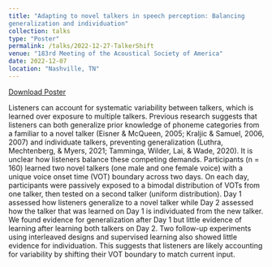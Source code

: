 ```yaml
---
title: "Adapting to novel talkers in speech perception: Balancing
generalization and individuation"
collection: talks
type: "Poster"
permalink: /talks/2022-12-27-TalkerShift
venue: "183rd Meeting of the Acoustical Society of America"
date: 2022-12-07
location: "Nashville, TN"
---
```


[Download Poster](http://samanthalchiu.github.io/files/Chiu_ASA_2022.pptx)

Listeners can account for systematic variability between talkers, which is learned over exposure to multiple talkers. Previous research suggests that listeners can both generalize prior knowledge of phoneme categories from a familiar to a novel talker (Eisner & McQueen, 2005; Kraljic & Samuel, 2006, 2007) and individuate talkers, preventing generalization (Luthra, Mechtenberg, & Myers, 2021; Tamminga, Wilder, Lai, & Wade, 2020). It is unclear how listeners balance these competing demands. Participants (n = 160) learned two novel talkers (one male and one female voice) with a unique voice onset time (VOT) boundary across two days. On each day, participants were passively exposed to a bimodal distribution of VOTs from one talker, then tested on a second talker (uniform distribution). Day 1 assessed how listeners generalize to a novel talker while Day 2 assessed how the talker that was learned on Day 1 is individuated from the new talker. We found evidence for generalization after Day 1 but little evidence of learning after learning both talkers on Day 2. Two follow-up experiments using interleaved designs and supervised learning also showed little evidence for individuation. This suggests that listeners are likely accounting for variability by shifting their VOT boundary to match current input.
